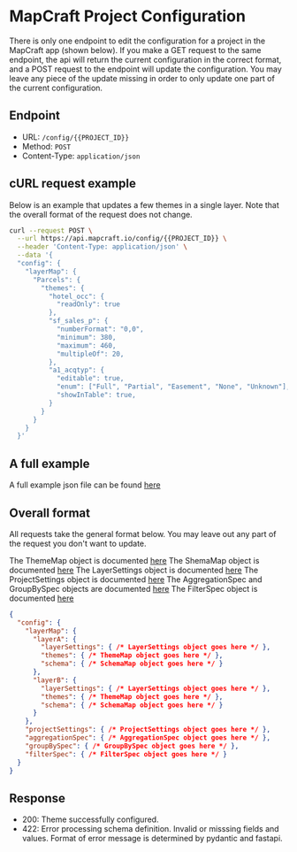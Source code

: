 # MapCraft Project Configuration

There is only one endpoint to edit the configuration for a project in the MapCraft
app (shown below).  If you make a GET request to the same endpoint, the api will
return the current configuration in the correct format, and a POST request to the
endpoint will update the configuration.  You may leave any piece of the update missing
in order to only update one part of the current configuration.

## Endpoint

-	URL: `/config/{{PROJECT_ID}}`
-	Method: `POST`
-	Content-Type: `application/json`

## cURL request example

Below is an example that updates a few themes in a single layer.  Note that the
overall format of the request does not change.

```sh
curl --request POST \
  --url https://api.mapcraft.io/config/{{PROJECT_ID}} \
  --header 'Content-Type: application/json' \
  --data '{
  "config": {
    "layerMap": {
      "Parcels": {
        "themes": {
          "hotel_occ": {
            "readOnly": true
          },
          "sf_sales_p": {
            "numberFormat": "0,0",
            "minimum": 380,
            "maximum": 460,
            "multipleOf": 20,
          },
          "a1_acqtyp": {
            "editable": true,
            "enum": ["Full", "Partial", "Easement", "None", "Unknown"],
            "showInTable": true,
          }
        }
      }
    }
  }'
```

## A full example

A full example json file can be found [here](example.json)

## Overall format

All requests take the general format below.  You may leave out any part of the
request you don't want to update.

The ThemeMap object is documented [here](themes.md)
The ShemaMap object is documented [here](schema.md)
The LayerSettings object is documented [here](layer_settings.md)
The ProjectSettings object is documented [here](project_settings.md)
The AggregationSpec and GroupBySpec objects are documented [here](aggregation_spec.md)
The FilterSpec object is documented [here](filter_spec.md)

```json
{
  "config": {
    "layerMap": {
      "layerA": {
        "layerSettings": { /* LayerSettings object goes here */ },
        "themes": { /* ThemeMap object goes here */ },
        "schema": { /* SchemaMap object goes here */ }
      },
      "layerB": {
        "layerSettings": { /* LayerSettings object goes here */ },
        "themes": { /* ThemeMap object goes here */ },
        "schema": { /* SchemaMap object goes here */ }
      }
    },
    "projectSettings": { /* ProjectSettings object goes here */ },
    "aggregationSpec": { /* AggregationSpec object goes here */ },
    "groupBySpec": { /* GroupBySpec object goes here */ },
    "filterSpec": { /* FilterSpec object goes here */ }
  }
}
```

## Response

- 200: Theme successfully configured.
- 422: Error processing schema definition. Invalid or misssing fields and values.  Format of error message is determined by pydantic and fastapi.
